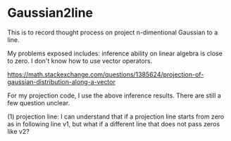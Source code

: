 # Gaussian2line

This is to record thought process on project n-dimentional Gaussian to a line.

My problems exposed includes: inference ability on linear algebra is close to zero. I don't know how to use vector operators. 

https://math.stackexchange.com/questions/1385624/projection-of-gaussian-distribution-along-a-vector

For my projection code, I use the above inference results. There are still a few question unclear. 

(1) projection line:  I can understand that if a projection line starts from zero as in following line v1, but what if a different line that does not pass zeros like v2?

